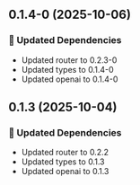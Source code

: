 ## 0.1.4-0 (2025-10-06)

### 🧱 Updated Dependencies

- Updated router to 0.2.3-0
- Updated types to 0.1.4-0
- Updated openai to 0.1.4-0

## 0.1.3 (2025-10-04)

### 🧱 Updated Dependencies

- Updated router to 0.2.2
- Updated types to 0.1.3
- Updated openai to 0.1.3